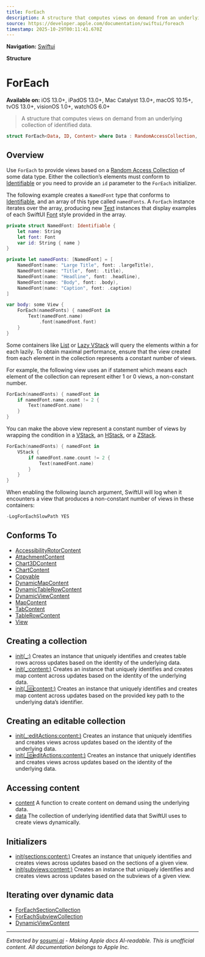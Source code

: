 ```yaml
---
title: ForEach
description: A structure that computes views on demand from an underlying collection of identified data.
source: https://developer.apple.com/documentation/swiftui/foreach
timestamp: 2025-10-29T00:11:41.670Z
---
```


**Navigation:** [Swiftui](/documentation/swiftui)

**Structure**

# ForEach

**Available on:** iOS 13.0+, iPadOS 13.0+, Mac Catalyst 13.0+, macOS 10.15+, tvOS 13.0+, visionOS 1.0+, watchOS 6.0+

> A structure that computes views on demand from an underlying collection of identified data.

```swift
struct ForEach<Data, ID, Content> where Data : RandomAccessCollection, ID : Hashable
```

## Overview

Use `ForEach` to provide views based on a [Random Access Collection](/documentation/Swift/RandomAccessCollection) of some data type. Either the collection’s elements must conform to [Identifiable](/documentation/Swift/Identifiable) or you need to provide an `id` parameter to the `ForEach` initializer.

The following example creates a `NamedFont` type that conforms to [Identifiable](/documentation/Swift/Identifiable), and an array of this type called `namedFonts`. A `ForEach` instance iterates over the array, producing new [Text](/documentation/swiftui/text) instances that display examples of each SwiftUI [Font](/documentation/swiftui/font) style provided in the array.

```swift
private struct NamedFont: Identifiable {
    let name: String
    let font: Font
    var id: String { name }
}

private let namedFonts: [NamedFont] = [
    NamedFont(name: "Large Title", font: .largeTitle),
    NamedFont(name: "Title", font: .title),
    NamedFont(name: "Headline", font: .headline),
    NamedFont(name: "Body", font: .body),
    NamedFont(name: "Caption", font: .caption)
]

var body: some View {
    ForEach(namedFonts) { namedFont in
        Text(namedFont.name)
            .font(namedFont.font)
    }
}
```



Some containers like [List](/documentation/swiftui/list) or [Lazy VStack](/documentation/swiftui/lazyvstack) will query the elements within a for each lazily. To obtain maximal performance, ensure that the view created from each element in the collection represents a constant number of views.

For example, the following view uses an if statement which means each element of the collection can represent either 1 or 0 views, a non-constant number.

```swift
ForEach(namedFonts) { namedFont in
    if namedFont.name.count != 2 {
        Text(namedFont.name)
    }
}
```

You can make the above view represent a constant number of views by wrapping the condition in a [VStack](/documentation/swiftui/vstack), an [HStack](/documentation/swiftui/hstack), or a [ZStack](/documentation/swiftui/zstack).

```swift
ForEach(namedFonts) { namedFont in
    VStack {
        if namedFont.name.count != 2 {
            Text(namedFont.name)
        }
    }
}
```

When enabling the following launch argument, SwiftUI will log when it encounters a view that produces a non-constant number of views in these containers:

```swift
-LogForEachSlowPath YES
```

## Conforms To

- [AccessibilityRotorContent](/documentation/swiftui/accessibilityrotorcontent)
- [AttachmentContent](/documentation/RealityKit/AttachmentContent)
- [Chart3DContent](/documentation/Charts/Chart3DContent)
- [ChartContent](/documentation/Charts/ChartContent)
- [Copyable](/documentation/Swift/Copyable)
- [DynamicMapContent](/documentation/MapKit/DynamicMapContent)
- [DynamicTableRowContent](/documentation/swiftui/dynamictablerowcontent)
- [DynamicViewContent](/documentation/swiftui/dynamicviewcontent)
- [MapContent](/documentation/MapKit/MapContent)
- [TabContent](/documentation/swiftui/tabcontent)
- [TableRowContent](/documentation/swiftui/tablerowcontent)
- [View](/documentation/swiftui/view)

## Creating a collection

- [init(_:)](/documentation/swiftui/foreach/init(_:)) Creates an instance that uniquely identifies and creates table rows across updates based on the identity of the underlying data.
- [init(_:content:)](/documentation/swiftui/foreach/init(_:content:)) Creates an instance that uniquely identifies and creates map content across updates based on the identity of the underlying data.
- [init(_:id:content:)](/documentation/swiftui/foreach/init(_:id:content:)) Creates an instance that uniquely identifies and creates map content across updates based on the provided key path to the underlying data’s identifier.

## Creating an editable collection

- [init(_:editActions:content:)](/documentation/swiftui/foreach/init(_:editactions:content:)) Creates an instance that uniquely identifies and creates views across updates based on the identity of the underlying data.
- [init(_:id:editActions:content:)](/documentation/swiftui/foreach/init(_:id:editactions:content:)) Creates an instance that uniquely identifies and creates views across updates based on the identity of the underlying data.

## Accessing content

- [content](/documentation/swiftui/foreach/content) A function to create content on demand using the underlying data.
- [data](/documentation/swiftui/foreach/data) The collection of underlying identified data that SwiftUI uses to create views dynamically.

## Initializers

- [init(sections:content:)](/documentation/swiftui/foreach/init(sections:content:)) Creates an instance that uniquely identifies and creates views across updates based on the sections of a given view.
- [init(subviews:content:)](/documentation/swiftui/foreach/init(subviews:content:)) Creates an instance that uniquely identifies and creates views across updates based on the subviews of a given view.

## Iterating over dynamic data

- [ForEachSectionCollection](/documentation/swiftui/foreachsectioncollection)
- [ForEachSubviewCollection](/documentation/swiftui/foreachsubviewcollection)
- [DynamicViewContent](/documentation/swiftui/dynamicviewcontent)

---

*Extracted by [sosumi.ai](https://sosumi.ai) - Making Apple docs AI-readable.*
*This is unofficial content. All documentation belongs to Apple Inc.*
